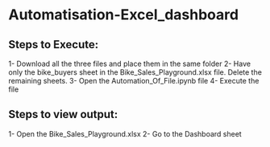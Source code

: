 # Automatisation-Excel_dashboard

## Steps to Execute:

1- Download all the three files and place them in the same folder
2- Have only the bike_buyers sheet in the Bike_Sales_Playground.xlsx file. Delete the remaining sheets.
3- Open the Automation_Of_File.ipynb file
4- Execute the file
## Steps to view output:

1- Open the Bike_Sales_Playground.xlsx
2- Go to the Dashboard sheet
